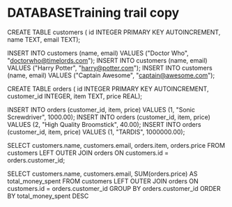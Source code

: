 # DATABASETraining trail copy
CREATE TABLE customers (
    id INTEGER PRIMARY KEY AUTOINCREMENT,
    name TEXT,
    email TEXT);
    
INSERT INTO customers (name, email) VALUES ("Doctor Who", "doctorwho@timelords.com");
INSERT INTO customers (name, email) VALUES ("Harry Potter", "harry@potter.com");
INSERT INTO customers (name, email) VALUES ("Captain Awesome", "captain@awesome.com");

CREATE TABLE orders (
    id INTEGER PRIMARY KEY AUTOINCREMENT,
    customer_id INTEGER,
    item TEXT,
    price REAL);

INSERT INTO orders (customer_id, item, price)
    VALUES (1, "Sonic Screwdriver", 1000.00);
INSERT INTO orders (customer_id, item, price)
    VALUES (2, "High Quality Broomstick", 40.00);
INSERT INTO orders (customer_id, item, price)
    VALUES (1, "TARDIS", 1000000.00);
    
SELECT customers.name, customers.email, orders.item, orders.price
FROM customers
LEFT OUTER JOIN orders
ON customers.id = orders.customer_id;

SELECT customers.name, customers.email, SUM(orders.price) AS total_money_spent FROM customers
LEFT OUTER JOIN orders
ON customers.id = orders.customer_id
GROUP BY orders.customer_id
ORDER BY total_money_spent DESC
